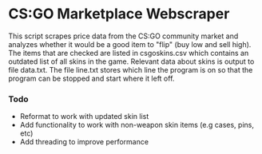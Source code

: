# CS:GO Marketplace Webscraper
This script scrapes price data from the CS:GO community market and analyzes whether it would be a good item to "flip" (buy low and sell high). The items that are checked are listed in csgoskins.csv which contains an outdated list of all skins in the game. Relevant data about skins is output to file data.txt. The file line.txt stores which line the program is on so that the program can be stopped and start where it left off. 

### Todo
* Reformat to work with updated skin list
* Add functionality to work with non-weapon skin items (e.g cases, pins, etc)
* Add threading to improve performance
